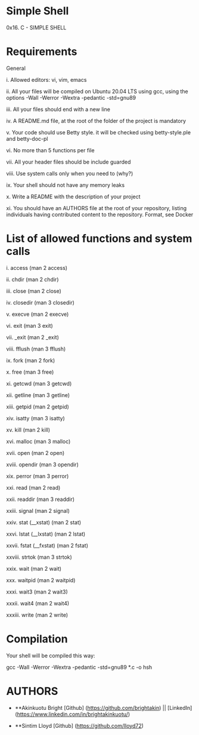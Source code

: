 # Simple Shell

0x16. C - SIMPLE SHELL

# Requirements

General

i. Allowed editors: vi, vim, emacs

ii. All your files will be compiled on Ubuntu 20.04 LTS using gcc, using the options -Wall -Werror -Wextra -pedantic -std=gnu89

iii. All your files should end with a new line

iv. A README.md file, at the root of the folder of the project is mandatory 

v. Your code should use Betty style. it will be checked using betty-style.ple and betty-doc-pl

vi. No more than 5 functions per file

vii. All your header files should be include guarded

viii. Use system calls only when you need to (why?)

ix. Your shell should not have any memory leaks

x. Write a README with the description of your project

xi. You should have an AUTHORS file at the root of your repository, listing individuals having contributed content to the repository. Format, see Docker

# List of allowed functions and system calls

i. access (man 2 access)

ii. chdir (man 2 chdir)

iii. close (man 2 close)

iv. closedir (man 3 closedir)

v. execve (man 2 execve)

vi. exit (man 3 exit)

vii. _exit (man 2 _exit)

viii. fflush (man 3 fflush)

ix. fork (man 2 fork)

x. free (man 3 free)

xi. getcwd (man 3 getcwd)

xii. getline (man 3 getline)

xiii. getpid (man 2 getpid)

xiv. isatty (man 3 isatty)

xv. kill (man 2 kill)

xvi. malloc (man 3 malloc)

xvii. open (man 2 open)

xviii. opendir (man 3 opendir)

xix. perror (man 3 perror)

xxi. read (man 2 read)

xxii. readdir (man 3 readdir)

xxiii. signal (man 2 signal)

xxiv. stat (__xstat) (man 2 stat)

xxvi. lstat (__lxstat) (man 2 lstat)

xxvii. fstat (__fxstat) (man 2 fstat)

xxviii. strtok (man 3 strtok)

xxix. wait (man 2 wait)

xxx. waitpid (man 2 waitpid)

xxxi. wait3 (man 2 wait3)

xxxii. wait4 (man 2 wait4)

xxxiii. write (man 2 write)

# Compilation
Your shell will be compiled this way:

gcc -Wall -Werror -Wextra -pedantic -std=gnu89 *.c -o hsh

# AUTHORS

* **Akinkuotu Bright [Github] (https://github.com/brightakin) || [LinkedIn] (https://www.linkedin.com/in/brightakinkuotu/)

* **Sintim Lloyd [Github] (https://github.com/lloyd72) 
